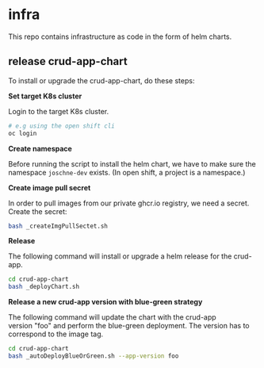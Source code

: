 # infra
This repo contains infrastructure as code in the form of helm charts.


## release crud-app-chart

To install or upgrade the crud-app-chart, do these steps:

**Set target K8s cluster**

Login to the target K8s cluster.
```bash
# e.g using the open shift cli
oc login
```

**Create namespace**

Before running the script to install the helm chart, we have to make sure the namespace `joschne-dev` exists. 
(In open shift, a project is a namespace.)

**Create image pull secret**

In order to pull images from our private ghcr.io registry, we need a secret. 
Create the secret:

```bash
bash _createImgPullSectet.sh
```

**Release**

The following command will install or upgrade a helm release for the crud-app.
```bash
cd crud-app-chart
bash _deployChart.sh 
```

**Release a new crud-app version with blue-green strategy**

The following command will update the chart with the crud-app version "foo" and perform the blue-green deployment.
The version has to correspond to the image tag.

```bash
cd crud-app-chart
bash _autoDeployBlueOrGreen.sh --app-version foo
```